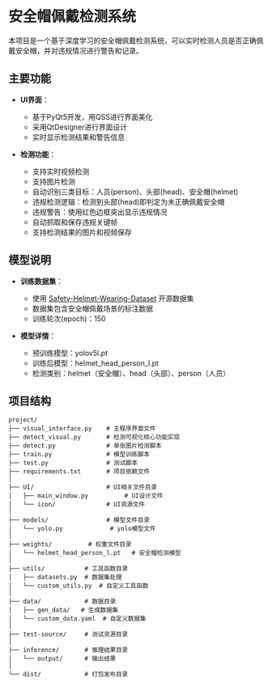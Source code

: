 # 安全帽佩戴检测系统

本项目是一个基于深度学习的安全帽佩戴检测系统，可以实时检测人员是否正确佩戴安全帽，并对违规情况进行警告和记录。

## 主要功能

- **UI界面**：
  - 基于PyQt5开发，用QSS进行界面美化
  - 采用QtDesigner进行界面设计
  - 实时显示检测结果和警告信息

- **检测功能**：
  - 支持实时视频检测
  - 支持图片检测
  - 自动识别三类目标：人员(person)、头部(head)、安全帽(helmet)
  - 违规检测逻辑：检测到头部(head)即判定为未正确佩戴安全帽
  - 违规警告：使用红色边框突出显示违规情况
  - 自动抓取和保存违规关键帧
  - 支持检测结果的图片和视频保存

## 模型说明

- **训练数据集**：
  - 使用 [Safety-Helmet-Wearing-Dataset](https://github.com/njvisionpower/Safety-Helmet-Wearing-Dataset) 开源数据集
  - 数据集包含安全帽佩戴场景的标注数据
  - 训练轮次(epoch)：150

- **模型详情**：
  - 预训练模型：yolov5l.*pt*
  - 训练后模型：helmet_head_person_l.pt
  - 检测类别：helmet（安全帽）、head（头部）、person（人员）

## 项目结构

```
project/
├── visual_interface.py    # 主程序界面文件
├── detect_visual.py       # 检测可视化核心功能实现
├── detect.py              # 单张图片检测脚本
├── train.py               # 模型训练脚本
├── test.py                # 测试脚本
├── requirements.txt       # 项目依赖文件
│
├── UI/                    # UI相关文件目录
│   ├── main_window.py          # UI设计文件
│   └── icon/              # UI资源文件
│
├── models/                # 模型文件目录
│   └── yolo.py             # yolo模型文件
│
├── weights/          # 权重文件目录
│   └── helmet_head_person_l.pt   # 安全帽检测模型
│
├── utils/           # 工具函数目录
│   ├── datasets.py  # 数据集处理
│   └── custom_utils.py  # 自定义工具函数
│
├── data/            # 数据目录
│   ├── gen_data/   # 生成数据集
│   └── custom_data.yaml  # 自定义数据集
│
├── test-source/     # 测试资源目录
│
├── inference/       # 推理结果目录
│   └── output/      # 输出结果
│
└── dist/            # 打包发布目录
```